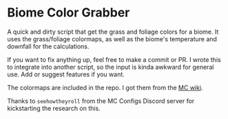 # Biome Color Grabber
A quick and dirty script that get the grass and foliage colors for a biome. It uses the grass/foliage colormaps, as well as the biome's temperature and downfall for the calculations.

If you want to fix anything up, feel free to make a commit or PR. I wrote this to integrate into another script, so the input is kinda awkward for general use. Add or suggest features if you want.


The colormaps are included in the repo. I got them from the [MC wiki](https://minecraft.fandom.com/wiki/Color#Biome_colors).


Thanks to `seehowtheyroll` from the MC Configs Discord server for kickstarting the research on this.
